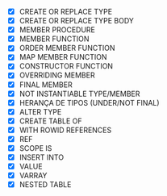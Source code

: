 - [X] CREATE OR REPLACE TYPE
- [X] CREATE OR REPLACE TYPE BODY
- [X] MEMBER PROCEDURE
- [X] MEMBER FUNCTION
- [X] ORDER MEMBER FUNCTION
- [X] MAP MEMBER FUNCTION
- [X] CONSTRUCTOR FUNCTION
- [X] OVERRIDING MEMBER
- [X] FINAL MEMBER
- [X] NOT INSTANTIABLE TYPE/MEMBER
- [X] HERANÇA DE TIPOS (UNDER/NOT FINAL)
- [X] ALTER TYPE
- [x] CREATE TABLE OF
- [X] WITH ROWID REFERENCES
- [X] REF
- [X] SCOPE IS
- [X] INSERT INTO
- [X] VALUE
- [X] VARRAY
- [X] NESTED TABLE